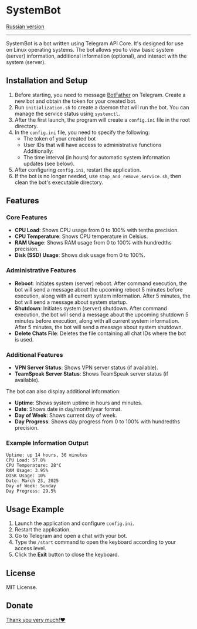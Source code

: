 # SystemBot

[Russian version](README_RU.md)

---

SystemBot is a bot written using Telegram API Core. It's designed for use on Linux operating systems. The bot allows you to view basic system (server) information, additional information (optional), and interact with the system (server).

## Installation and Setup

1. Before starting, you need to message [BotFather](https://t.me/botfather) on Telegram. Create a new bot and obtain the token for your created bot.
2. Run `initialization.sh` to create a daemon that will run the bot. You can manage the service status using `systemctl`.
3. After the first launch, the program will create a `config.ini` file in the root directory.
4. In the `config.ini` file, you need to specify the following:
   - The token of your created bot
   - User IDs that will have access to administrative functions
   Additionally:
   - The time interval (in hours) for automatic system information updates (see below).
5. After configuring `config.ini`, restart the application.
6. If the bot is no longer needed, use `stop_and_remove_service.sh`, then clean the bot's executable directory.

## Features

### Core Features

- **CPU Load**: Shows CPU usage from 0 to 100% with tenths precision.
- **CPU Temperature**: Shows CPU temperature in Celsius.
- **RAM Usage**: Shows RAM usage from 0 to 100% with hundredths precision.
- **Disk (SSD) Usage**: Shows disk usage from 0 to 100%.

### Administrative Features

- **Reboot**: Initiates system (server) reboot. After command execution, the bot will send a message about the upcoming reboot 5 minutes before execution, along with all current system information. After 5 minutes, the bot will send a message about system startup.
- **Shutdown**: Initiates system (server) shutdown. After command execution, the bot will send a message about the upcoming shutdown 5 minutes before execution, along with all current system information. After 5 minutes, the bot will send a message about system shutdown.
- **Delete Chats File**: Deletes the file containing all chat IDs where the bot is used.

### Additional Features

- **VPN Server Status**: Shows VPN server status (if available).
- **TeamSpeak Server Status**: Shows TeamSpeak server status (if available).

The bot can also display additional information:
- **Uptime**: Shows system uptime in hours and minutes.
- **Date**: Shows date in day/month/year format.
- **Day of Week**: Shows current day of week.
- **Day Progress**: Shows day progress from 0 to 100% with hundredths precision.

### Example Information Output

```
Uptime: up 14 hours, 36 minutes
CPU Load: 57.8%
CPU Temperature: 28°C
RAM Usage: 3.95%
DISK Usage: 10%
Date: March 23, 2025
Day of Week: Sunday
Day Progress: 29.5%
```

## Usage Example

1. Launch the application and configure `config.ini`.
2. Restart the application.
3. Go to Telegram and open a chat with your bot.
4. Type the `/start` command to open the keyboard according to your access level.
6. Click the **Exit** button to close the keyboard.

## License

MIT License.

## Donate

[Thank you very much!❤️](https://boosty.to/naillin/donate)